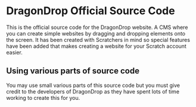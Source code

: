 # DragonDrop Official Source Code
This is the official source code for the DragonDrop website. A CMS where you can create simple websites by dragging and dropping elements onto the screen. It has been created with Scratchers in mind so special features have been added that makes creating a website for your Scratch account easier.
## Using various parts of source code
You may use small various parts of this source code but you must give credit to the developers of DragonDrop as they have spent lots of time working to create this for you.
